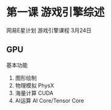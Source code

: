 # 第一课 游戏引擎综述

网易E星计划 游戏引擎课程 3月24日

## GPU

基本功能
1. 图形绘制
2. 物理模拟 PhysX
3. 海量计算 CUDA
4. AI运算 AI Core/Tensor Core

